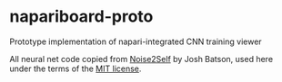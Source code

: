 # napariboard-proto
Prototype implementation of napari-integrated CNN training viewer

All neural net code copied from
[Noise2Self](https://github.com/czbiohub/noise2self) by Josh Batson, used here
under the terms of the [MIT
license](https://github.com/czbiohub/noise2self/blob/master/LICENSE).
